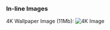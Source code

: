 ### In-line Images

4K Wallpaper Image (11Mb):
![4K Image](https://images.wallpaperscraft.com/image/starry_sky_shine_glitter_118976_3840x2160.jpg)
